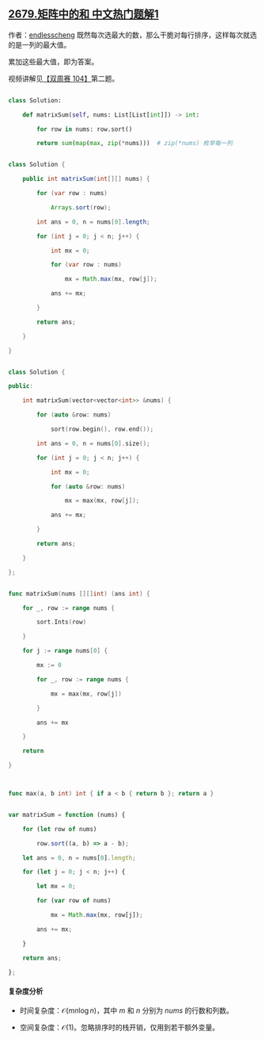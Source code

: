 ## [2679.矩阵中的和 中文热门题解1](https://leetcode.cn/problems/sum-in-a-matrix/solutions/100000/pai-xu-pythonjavacgo-by-endlesscheng-u70i)

作者：[endlesscheng](https://leetcode.cn/u/endlesscheng)
既然每次选最大的数，那么干脆对每行排序，这样每次就选的是一列的最大值。

累加这些最大值，即为答案。

视频讲解见[【双周赛 104】](https://www.bilibili.com/video/BV1fV4y1r7e6/)第二题。

```py [sol1-Python3]
class Solution:
    def matrixSum(self, nums: List[List[int]]) -> int:
        for row in nums: row.sort()
        return sum(map(max, zip(*nums)))  # zip(*nums) 枚举每一列
```

```java [sol1-Java]
class Solution {
    public int matrixSum(int[][] nums) {
        for (var row : nums)
            Arrays.sort(row);
        int ans = 0, n = nums[0].length;
        for (int j = 0; j < n; j++) {
            int mx = 0;
            for (var row : nums)
                mx = Math.max(mx, row[j]);
            ans += mx;
        }
        return ans;
    }
}
```

```cpp [sol1-C++]
class Solution {
public:
    int matrixSum(vector<vector<int>> &nums) {
        for (auto &row: nums)
            sort(row.begin(), row.end());
        int ans = 0, n = nums[0].size();
        for (int j = 0; j < n; j++) {
            int mx = 0;
            for (auto &row: nums)
                mx = max(mx, row[j]);
            ans += mx;
        }
        return ans;
    }
};
```

```go [sol1-Go]
func matrixSum(nums [][]int) (ans int) {
	for _, row := range nums {
		sort.Ints(row)
	}
	for j := range nums[0] {
		mx := 0
		for _, row := range nums {
			mx = max(mx, row[j])
		}
		ans += mx
	}
	return
}

func max(a, b int) int { if a < b { return b }; return a }
```

```js [sol1-JavaScript]
var matrixSum = function (nums) {
    for (let row of nums)
        row.sort((a, b) => a - b);
    let ans = 0, n = nums[0].length;
    for (let j = 0; j < n; j++) {
        let mx = 0;
        for (var row of nums)
            mx = Math.max(mx, row[j]);
        ans += mx;
    }
    return ans;
};
```

#### 复杂度分析

- 时间复杂度：$\mathcal{O}(mn\log n)$，其中 $m$ 和 $n$ 分别为 $\textit{nums}$ 的行数和列数。
- 空间复杂度：$\mathcal{O}(1)$。忽略排序时的栈开销，仅用到若干额外变量。
